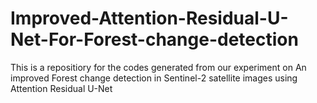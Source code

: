 # Improved-Attention-Residual-U-Net-For-Forest-change-detection
This is a repositiory for the codes generated from our experiment on An improved Forest change detection in Sentinel-2 satellite images using Attention Residual U-Net  
